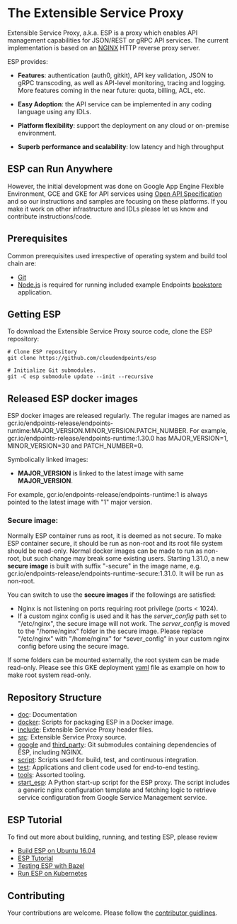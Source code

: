 # The Extensible Service Proxy #

Extensible Service Proxy, a.k.a. ESP is a proxy which enables API management
capabilities for JSON/REST or gRPC API services. The current implementation is
based on an [NGINX](http://nginx.org) HTTP reverse proxy server.

ESP provides:

* **Features**: authentication (auth0, gitkit), API key validation, JSON to gRPC
  transcoding, as well as  API-level monitoring, tracing and logging. More
  features coming in the near future: quota, billing, ACL, etc.

* **Easy Adoption**: the API service can be implemented in any coding language
  using any IDLs.

* **Platform flexibility**: support the deployment on any cloud or on-premise
  environment.

* **Superb performance and scalability**: low latency and high throughput

## ESP can Run Anywhere ##

However, the initial development was done on Google App Engine Flexible
Environment, GCE and GKE for API services using [Open API
Specification](https://openapis.org/specification) and so our instructions
and samples are focusing on these platforms. If you make it work on other
infrastructure and IDLs please let us know and contribute instructions/code.

## Prerequisites ##

Common prerequisites used irrespective of operating system and build tool
chain are:

* [Git](http://www.git-scm.com/)
* [Node.js](http://node.js.org) is required for running included example
  Endpoints [bookstore](/test/bookstore/) application.

## Getting ESP ##

To download the Extensible Service Proxy source code, clone the ESP repository:

    # Clone ESP repository
    git clone https://github.com/cloudendpoints/esp

    # Initialize Git submodules.
    git -C esp submodule update --init --recursive

## Released ESP docker images ##

ESP docker images are released regularly. The regular images are named as gcr.io/endpoints-release/endpoints-runtime:MAJOR_VERSION.MINOR_VERSION.PATCH_NUMBER. For example, gcr.io/endpoints-release/endpoints-runtime:1.30.0 has MAJOR_VERSION=1, MINOR_VERSION=30 and PATCH_NUMBER=0.

Symbolically linked images:
* **MAJOR_VERSION** is linked to the latest image with same **MAJOR_VERSION**.

For example, gcr.io/endpoints-release/endpoints-runtime:1 is always pointed to the latest image with "1" major version.

### Secure image: ###
Normally ESP container runs as root, it is deemed as not secure. To make ESP container secure, it should be run as non-root and its root file system should be read-only. Normal docker images can be made to run as non-root, but such change may break some existing users. Starting 1.31.0, a new **secure image** is built with suffix "-secure" in the image name, e.g. gcr.io/endpoints-release/endpoints-runtime-secure:1.31.0.  It will be run as non-root.

You can switch to use the **secure images** if the followings are satisfied:
* Nginx is not listening on ports requiring root privilege (ports < 1024).
* If a custom nginx config is used and it has the *server_config* path set to "/etc/nginx", the secure image will not work. The *server_config* is moved to the "/home/nginx" folder in the secure image. Please replace "/etc/nginx" with "/home/nginx" for *sever_config" in your custom nginx config before using the secure image.

If some folders can be mounted externally, the root system can be made read-only. Please see this GKE deployment [yaml](/test/bookstore/gke/deploy_secure_template.yaml) file as example on how to make root system read-only.


## Repository Structure ##

* [doc](/doc): Documentation
* [docker](/docker): Scripts for packaging ESP in a Docker image.
* [include](/include): Extensible Service Proxy header files.
* [src](/src): Extensible Service Proxy source.
* [google](/google) and [third_party](/third_party): Git submodules containing
  dependencies of ESP, including NGINX.
* [script](/script): Scripts used for build, test, and continuous integration.
* [test](/test): Applications and client code used for end-to-end testing.
* [tools](/tools): Assorted tooling.
* [start_esp](/start_esp): A Python start-up script for the ESP proxy. The script includes a generic nginx configuration template and fetching logic to retrieve service configuration from Google Service Management service.



## ESP Tutorial ##

To find out more about building, running, and testing ESP, please review

* [Build ESP on Ubuntu 16.04](/doc/build-esp-on-ubuntu-16-04.md)
* [ESP Tutorial](/doc/tutorial.md)
* [Testing ESP with Bazel](/doc/testing.md)
* [Run ESP on Kubernetes](/doc/k8s/README.md)


## Contributing ##

Your contributions are welcome. Please follow the [contributor
guidlines](/CONTRIBUTING.md).

